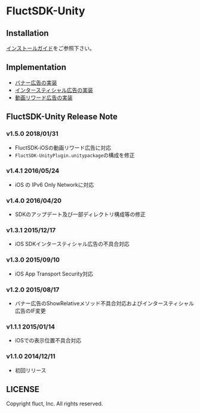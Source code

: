 # FluctSDK-Unity
## Installation
[インストールガイド](./Documents/install_manual.md)をご参照下さい。

## Implementation
* [バナー広告の実装](./Documents/banner.md)
* [インタースティシャル広告の実装](./Documents/interstitial.md)
* [動画リワード広告の実装](./Documents/rewarded_video.md)

## FluctSDK-Unity Release Note
### v1.5.0 2018/01/31
* FluctSDK-iOSの動画リワード広告に対応
* `FluctSDK-UnityPlugin.unitypackage`の構成を修正

### v1.4.1 2016/05/24
* iOS の IPv6 Only Networkに対応

### v1.4.0 2016/04/20 
* SDKのアップデート及び一部ディレクトリ構成等の修正
       
### v1.3.1 2015/12/17 
* iOS SDKインタースティシャル広告の不具合対応
       
### v1.3.0 2015/09/10 
* iOS App Transport Security対応
       
### v1.2.0 2015/08/17 
* バナー広告のShowRelativeメソッド不具合対応およびインタースティシャル広告のIF変更

### v1.1.1 2015/01/14 
* iOSでの表示位置不具合対応

### v1.1.0 2014/12/11
* 初回リリース

## LICENSE
Copyright fluct, Inc. All rights reserved.
